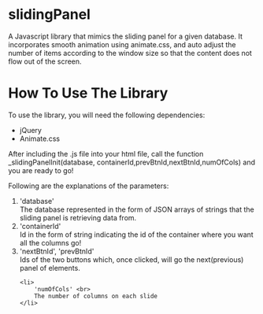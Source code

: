 slidingPanel
============

A Javascript library that mimics the sliding panel for a given database. It incorporates smooth animation using animate.css, and auto adjust the number of items according to the window size so that the content does not flow out of the screen. 

<h1>How To Use The Library</h1>
To use the library, you will need the following dependencies:
<ul>
	<li>jQuery</li>
	<li>Animate.css</li>
</ul>

After including the .js file into your html file, call the function _slidingPanelInit(database, containerId,prevBtnId,nextBtnId,numOfCols) and you are ready to go!

Following are the explanations of the parameters:
<ol>
	<li>
		'database' <br>
		The database represented in the form of JSON arrays of strings that the sliding panel is retrieving data from.
	</li>
	<li>
		'containerId' <br>
		Id in the form of string indicating the id of the container where you want all the columns go!
	</li>
	<li>
		'nextBtnId', 'prevBtnId' <br>
		Ids of the two buttons which, once clicked, will go the next(previous) panel of elements.
	</li>

	<li>
		'numOfCols' <br>
		The number of columns on each slide
	</li>
</ol>